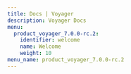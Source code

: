 ```yaml
---
title: Docs | Voyager
description: Voyager Docs
menu:
  product_voyager_7.0.0-rc.2:
    identifier: welcome
    name: Welcome
    weight: 10
menu_name: product_voyager_7.0.0-rc.2
---
```

